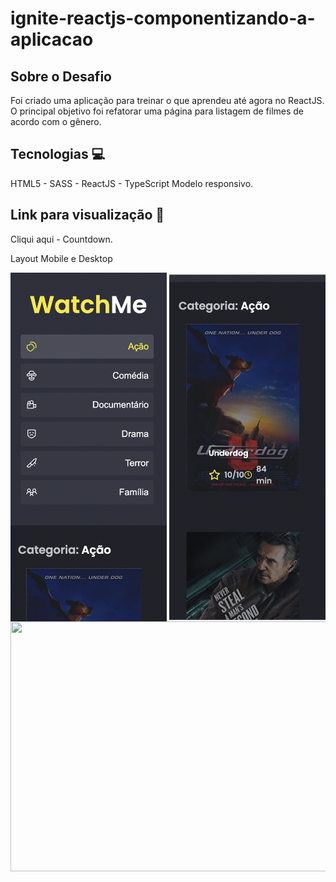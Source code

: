# ignite-reactjs-componentizando-a-aplicacao

## Sobre o Desafio ##

Foi criado uma aplicação para treinar o que aprendeu até agora no ReactJS. 
O principal objetivo foi refatorar uma página para listagem de filmes de acordo com o gênero.

<h2>Tecnologias 💻 </h2>

HTML5 - SASS - ReactJS - TypeScript
Modelo responsivo.

<h2>Link para visualização 🔗 </h2>

Cliqui aqui - Countdown.

Layout Mobile e Desktop

<div align="center">
     <img src="./public/images/mobile-1.png" width="250px" align="center" margin-bottom="10px"> 
     <img src="./public/images/mobile-2.png" width="250px" align="center" margin-bottom="10px"> 
    <img src="./assets//images/desktop.png" width="600px" align="center" height="400px">
</div>
